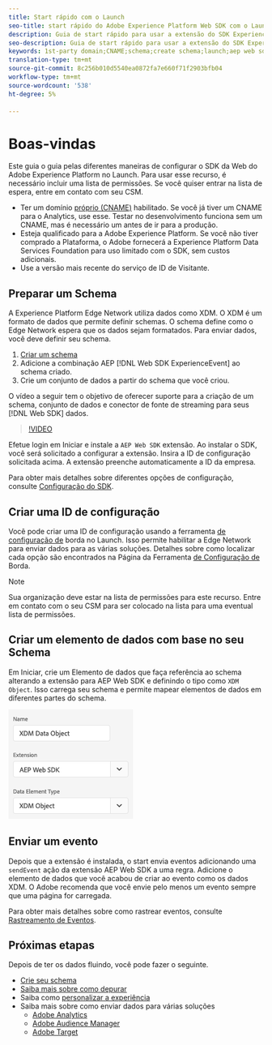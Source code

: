 ```yaml
---
title: Start rápido com o Launch
seo-title: start rápido do Adobe Experience Platform Web SDK com o Launch
description: Guia de start rápido para usar a extensão do SDK Experience Platform Web para coletar dados
seo-description: Guia de start rápido para usar a extensão do SDK Experience Platform Web para coletar dados
keywords: 1st-party domain;CNAME;schema;create schema;launch;aep web sdk extension;extension;configuration id;configuration tool;data element;create data element;XDM Object;sendEvent;send Event;
translation-type: tm+mt
source-git-commit: 8c256b010d5540ea0872fa7e660f71f2903bfb04
workflow-type: tm+mt
source-wordcount: '538'
ht-degree: 5%

---
```



# Boas-vindas

Este guia o guia pelas diferentes maneiras de configurar o SDK da Web do Adobe Experience Platform no Launch. Para usar esse recurso, é necessário incluir uma lista de permissões. Se você quiser entrar na lista de espera, entre em contato com seu CSM.

- Ter um domínio [próprio (CNAME)](https://docs.adobe.com/content/help/pt-BR/core-services/interface/ec-cookies/cookies-first-party.html) habilitado. Se você já tiver um CNAME para o Analytics, use esse. Testar no desenvolvimento funciona sem um CNAME, mas é necessário um antes de ir para a produção.
- Esteja qualificado para a Adobe Experience Platform. Se você não tiver comprado a Plataforma, o Adobe fornecerá a Experience Platform Data Services Foundation para uso limitado com o SDK, sem custos adicionais.
- Use a versão mais recente do serviço de ID de Visitante.

## Preparar um Schema

A Experience Platform Edge Network utiliza dados como XDM. O XDM é um formato de dados que permite definir schemas. O schema define como o Edge Network espera que os dados sejam formatados. Para enviar dados, você deve definir seu schema.

1. [Criar um schema](../../xdm/tutorials/create-schema-ui.md)
2. Adicione a combinação AEP [!DNL Web SDK ExperienceEvent] ao schema criado.
3. Crie um conjunto de dados a partir do schema que você criou.

O vídeo a seguir tem o objetivo de oferecer suporte para a criação de um schema, conjunto de dados e conector de fonte de streaming para seus [!DNL Web SDK] dados.


>[!VIDEO](https://video.tv.adobe.com/v/35395?quality=12&learn=on)

Efetue login em Iniciar e instale a `AEP Web SDK` extensão. Ao instalar o SDK, você será solicitado a configurar a extensão. Insira a ID de configuração solicitada acima. A extensão preenche automaticamente a ID da empresa.


Para obter mais detalhes sobre diferentes opções de configuração, consulte [Configuração do SDK](../fundamentals/configuring-the-sdk.md).

## Criar uma ID de configuração

Você pode criar uma ID de configuração usando a ferramenta [de configuração de](../fundamentals/edge-configuration.md) borda no Launch. Isso permite habilitar a Edge Network para enviar dados para as várias soluções. Detalhes sobre como localizar cada opção são encontrados na Página da Ferramenta [de Configuração de](../fundamentals/edge-configuration.md) Borda.

>[!NOTE]
>
>Sua organização deve estar na lista de permissões para este recurso. Entre em contato com o seu CSM para ser colocado na lista para uma eventual lista de permissões.

## Criar um elemento de dados com base no seu Schema

Em Iniciar, crie um Elemento de dados que faça referência ao schema alterando a extensão para AEP Web SDK e definindo o tipo como `XDM Object`. Isso carrega seu schema e permite mapear elementos de dados em diferentes partes do schema.

![Elemento de data na inicialização](../../assets/edge_data_element.png)

## Enviar um evento

Depois que a extensão é instalada, o start envia eventos adicionando uma `sendEvent` ação da extensão AEP Web SDK a uma regra. Adicione o elemento de dados que você acabou de criar ao evento como os dados XDM. O Adobe recomenda que você envie pelo menos um evento sempre que uma página for carregada.

Para obter mais detalhes sobre como rastrear eventos, consulte [Rastreamento de Eventos](../fundamentals/tracking-events.md).

## Próximas etapas

Depois de ter os dados fluindo, você pode fazer o seguinte.

- [Crie seu schema](https://docs.adobe.com/content/help/pt-BR/experience-platform/xdm/schema/composition.html)
- [Saiba mais sobre como depurar](../fundamentals/debugging.md)
- Saiba como [personalizar a experiência](../fundamentals/rendering-personalization-content.md)
- Saiba mais sobre como enviar dados para várias soluções
   - [Adobe Analytics](../solution-specific/analytics/analytics-overview.md)
   - [Adobe Audience Manager](../solution-specific/audience-manager/audience-manager-overview.md)
   - [Adobe Target](../solution-specific/target/target-overview.md)
